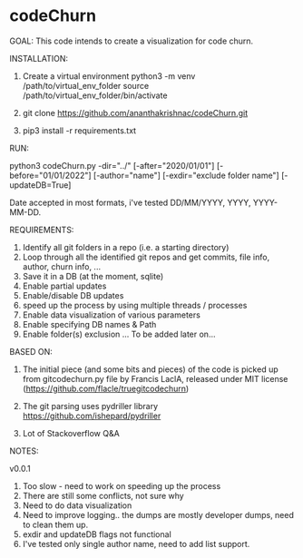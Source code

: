 # codeChurn

GOAL: This code intends to create a visualization for code churn.

INSTALLATION:
1. Create a virtual environment
python3 -m venv /path/to/virtual_env_folder
source /path/to/virtual_env_folder/bin/activate

2. git clone https://github.com/ananthakrishnac/codeChurn.git
 
3. pip3 install -r requirements.txt

RUN:

python3 codeChurn.py -dir="../<whatever path>" [-after="2020/01/01"] [-before="01/01/2022"] [-author="name"] [-exdir="exclude folder name"] [-updateDB=True]

Date accepted in most formats, i've tested DD/MM/YYYY, YYYY, YYYY-MM-DD.


REQUIREMENTS:

1. Identify all git folders in a repo (i.e. a starting directory)
2. Loop through all the identified git repos and get commits, file info, author, churn info, ...
3. Save it in a DB (at the moment, sqlite)
4. Enable partial updates
5. Enable/disable DB updates
6. speed up the process by using multiple threads / processes
7. Enable data visualization of various parameters
8. Enable specifying DB names & Path
9. Enable folder(s) exclusion
... To be added later on...

BASED ON:

1. The initial piece (and some bits and pieces) of the code is picked up from gitcodechurn.py file by Francis LaclA, released under MIT license
(https://github.com/flacle/truegitcodechurn)

2. The git parsing uses pydriller library
https://github.com/ishepard/pydriller

3. Lot of Stackoverflow Q&A


NOTES: 

v0.0.1

1. Too slow - need to work on speeding up the process
2. There are still some conflicts, not sure why
3. Need to do data visualization
4. Need to improve logging.. the dumps are mostly developer dumps, need to clean them up.
5. exdir and updateDB flags not functional
6. I've tested only single author name, need to add list support.
